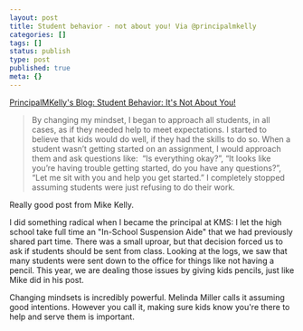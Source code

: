 ```yaml
---
layout: post
title: Student behavior - not about you! Via @principalmkelly
categories: []
tags: []
status: publish
type: post
published: true
meta: {}
---
```


[PrincipalMKelly's Blog: Student Behavior: It's Not About You!](http://principalmkelly.blogspot.com/2015/12/student-behavior-its-not-about-you.html?m=1)


>By changing my mindset, I began to approach all students, in all cases, as if they needed help to meet expectations. I started to believe that kids would do well, if they had the skills to do so. When a student wasn’t getting started on an assignment, I would approach them and ask questions like:  “Is everything okay?”, “It looks like you’re having trouble getting started, do you have any questions?”, “Let me sit with you and help you get started.” I completely stopped assuming students were just refusing to do their work.



Really good post from Mike Kelly.


I did something radical when I became the principal at KMS: I let the high school take full time an "In-School Suspension Aide" that we had previously shared part time. There was a small uproar, but that decision forced us to ask if students should be sent from class. Looking at the logs, we saw that many students were sent down to the office for things like not having a pencil. This year, we are dealing those issues by giving kids pencils, just like Mike did in his post.


Changing mindsets is incredibly powerful. Melinda Miller calls it assuming good intentions. However you call it, making sure kids know you're there to help and serve them is important.
